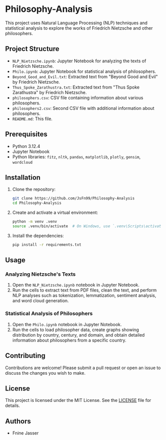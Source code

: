 # Philosophy-Analysis

This project uses Natural Language Processing (NLP) techniques and statistical analysis to explore the works of Friedrich Nietzsche and other philosophers.

## Project Structure

- `NLP_Nietzsche.ipynb`: Jupyter Notebook for analyzing the texts of Friedrich Nietzsche.
- `Philo.ipynb`: Jupyter Notebook for statistical analysis of philosophers.
- `Beyond_Good_and_Evil.txt`: Extracted text from "Beyond Good and Evil" by Friedrich Nietzsche.
- `Thus_Spoke_Zarathustra.txt`: Extracted text from "Thus Spoke Zarathustra" by Friedrich Nietzsche.
- `philosophers.csv`: CSV file containing information about various philosophers.
- `philosophers2.csv`: Second CSV file with additional information about philosophers.
- `README.md`: This file.

## Prerequisites

- Python 3.12.4
- Jupyter Notebook
- Python libraries: `fitz`, `nltk`, `pandas`, `matplotlib`, `plotly`, `gensim`, `wordcloud`

## Installation

1. Clone the repository:
    ```sh
    git clone https://github.com/JsFn99/Philosophy-Analysis
    cd Philosophy-Analysis
    ```

2. Create and activate a virtual environment:
    ```sh
    python -m venv .venv
    source .venv/bin/activate  # On Windows, use `.venv\Scripts\activate`
    ```

3. Install the dependencies:
    ```sh
    pip install -r requirements.txt
    ```

## Usage

### Analyzing Nietzsche's Texts

1. Open the `NLP_Nietzsche.ipynb` notebook in Jupyter Notebook.
2. Run the cells to extract text from PDF files, clean the text, and perform NLP analyses such as tokenization, lemmatization, sentiment analysis, and word cloud generation.

### Statistical Analysis of Philosophers

1. Open the `Philo.ipynb` notebook in Jupyter Notebook.
2. Run the cells to load philosopher data, create graphs showing distribution by country, century, and domain, and obtain detailed information about philosophers from a specific country.

## Contributing

Contributions are welcome! Please submit a pull request or open an issue to discuss the changes you wish to make.

## License

This project is licensed under the MIT License. See the [LICENSE](LICENSE) file for details.

## Authors

- Fnine Jasser
